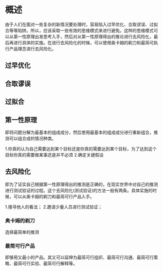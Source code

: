 # 概述
由于人们在面对一些复杂的新情况要处理时，容易陷入过早优化、合取谬误、过拟合等等陷阱。所以，应该采取一些有效的思维模式来进行避免。这样的思维模式可以从第一性原理出发思考入手，然后对从第一性原理得出的推论进行去风险化，最后再进行具体的实施。在进行去风险化的时候，可以使用奥卡姆的剃刀和最简可执行产品理念进行去风险化。


## 过早优化
## 合取谬误
## 过拟合

## 第一性原理
即将问题分解为最基本的组成成分，然后使用最基本的组成成分进行重新组合，推测可以组合成的情况种类。

1.你真的认为自己需要达到某个目标还是你真的需要达到某个目标，为了达到这个目标你真的需要做某事还是并不必须
2.确定关键假设

## 去风险化
即为了证实自己根据第一性原理得出的推测是正确的，在现实世界中对自己的推测进行测试验证的过程。这个去风险化(测试验证)的方法一般有两条。具体实施的时候，可以从奥卡姆的剃刀和最简可行产品入手。

1.搜寻他人的看法；
2.邀请少量人员进行测试验证；

### 奥卡姆的剃刀
选择最简单的推测

### 最简可行产品
即够用又最小的产品。其又可以延伸为最简可行组织、最简可行沟通、最简可行策略、最简可行实验、最简可行解释等。

